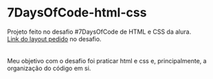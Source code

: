 # 7DaysOfCode-html-css

Projeto feito no desafio #7DaysOfCode de HTML e CSS da alura.
<br>
<a href="https://www.figma.com/file/mm3MLozvUDGhDRTxSLlGL5/7daysOfCode-HTML-CSS?node-id=0%3A1">Link do layout pedido</a> no desafio.
<br>
<br>
<br>
Meu objetivo com o desafio foi praticar html e css e, principalmente, a organização do código em si.
